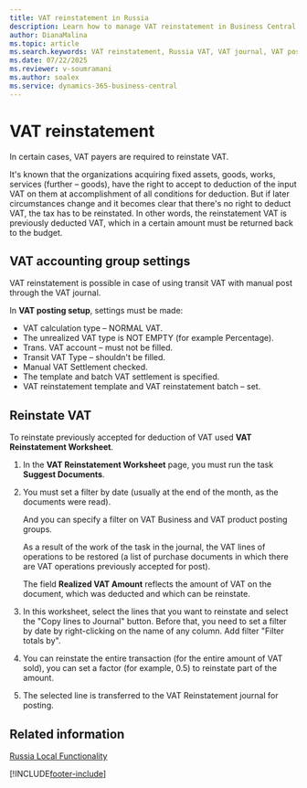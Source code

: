 ```yaml
---
title: VAT reinstatement in Russia
description: Learn how to manage VAT reinstatement in Business Central for Russian localizations, including setup and processing steps.
author: DianaMalina
ms.topic: article
ms.search.keywords: VAT reinstatement, Russia VAT, VAT journal, VAT posting setup, Russia
ms.date: 07/22/2025
ms.reviewer: v-soumramani
ms.author: soalex
ms.service: dynamics-365-business-central
---
```


# VAT reinstatement

In certain cases, VAT payers are required to reinstate VAT.

It's known that the organizations acquiring fixed assets, goods, works, services (further – goods), have the right to accept to deduction of the input VAT on them at accomplishment of all conditions for deduction. But if later circumstances change and it becomes clear that there's no right to deduct VAT, the tax has to be reinstated. In other words, the reinstatement VAT is previously deducted VAT, which in a certain amount must be returned back to the budget.

## VAT accounting group settings  

VAT reinstatement is possible in case of using transit VAT with manual post through the VAT journal.  

In **VAT posting setup**, settings must be made:  

- VAT calculation type – NORMAL VAT.
- The unrealized VAT type is NOT EMPTY (for example Percentage).  
- Trans. VAT account – must not be filled.
- Transit VAT Type – shouldn't be filled.  
- Manual VAT Settlement checked.  
- The template and batch VAT settlement is specified.  
- VAT reinstatement template and VAT reinstatement batch – set.

## Reinstate VAT

To reinstate previously accepted for deduction of VAT used **VAT Reinstatement Worksheet**.

1. In the **VAT Reinstatement Worksheet** page, you must run the task **Suggest Documents**.  
1. You must set a filter by date (usually at the end of the month, as the documents were read).  

    And you can specify a filter on VAT Business and VAT product posting groups.  

    As a result of the work of the task in the journal, the VAT lines of operations to be restored (a list of purchase documents in which there are VAT operations previously accepted for post).

    The field **Realized VAT Amount** reflects the amount of VAT on the document, which was deducted and which can be reinstate.

1. In this worksheet, select the lines that you want to reinstate and select the "Copy lines to Journal" button. Before that, you need to set a filter by date by right-clicking on the name of any column. Add filter "Filter totals by".
1. You can reinstate the entire transaction (for the entire amount of VAT sold), you can set a factor (for example, 0.5) to reinstate part of the amount.
1. The selected line is transferred to the VAT Reinstatement journal for posting.

## Related information

[Russia Local Functionality](russia-local-functionality.md)  

[!INCLUDE[footer-include](../../includes/footer-banner.md)]
